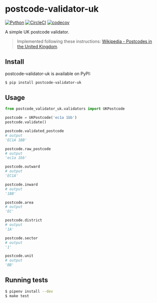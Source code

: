 # postcode-validator-uk

[![Python](https://img.shields.io/pypi/pyversions/postcode-validator-uk)](https://www.python.org/downloads/release/python-3/)
[![CircleCI](https://circleci.com/gh/guimunarolo/postcode-validator-uk.svg?style=shield)](https://circleci.com/gh/guimunarolo/postcode-validator-uk)
[![codecov](https://codecov.io/gh/guimunarolo/postcode-validator-uk/branch/master/graph/badge.svg)](https://codecov.io/gh/guimunarolo/postcode-validator-uk)

A simple UK postcode validator.

> Implemented following these instructions: [Wikipedia - Postcodes in the United Kingdom](https://en.wikipedia.org/wiki/Postcodes_in_the_United_Kingdom#Formatting).


## Install

postcode-validator-uk is available on PyPI:

```bash
$ pip install postcode-validator-uk
```


## Usage

```python
from postcode_validator_uk.validators import UKPostcode

postcode = UKPostcode('ec1a 1bb')
postcode.validate()

postcode.validated_postcode
# output
'EC1A 1BB'

postcode.raw_postcode
# output
'ec1a 1bb'

postcode.outward
# output
'EC1A'

postcode.inward
# output
'1BB'

postcode.area
# output
'EC'

postcode.district
# output
'1A'

postcode.sector
# output
'1'

postcode.unit
# output
'BB'
```


## Running tests

```bash
$ pipenv install --dev
$ make test
```
